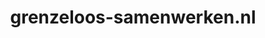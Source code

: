 ---
layout: post
title:  "grenzeloos-samenwerken.nl"
internal_url:  "/dutchgov/grenzeloos-samenwerken.nl.html"
categories: dutchgov
---